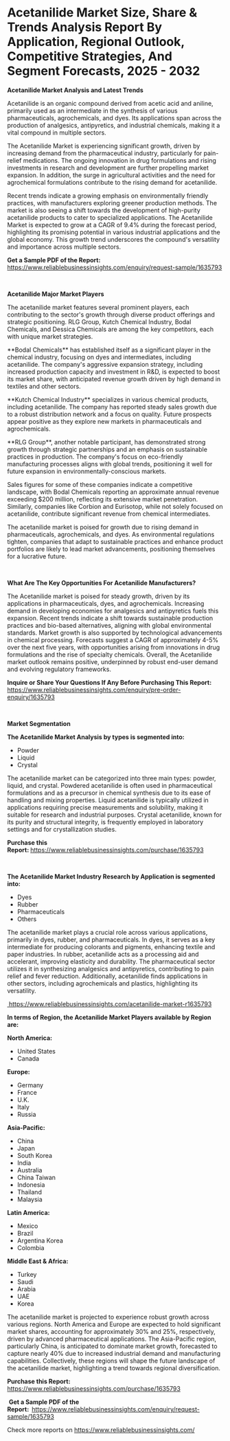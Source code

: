 <p><h1>Acetanilide Market Size, Share & Trends Analysis Report By Application, Regional Outlook, Competitive Strategies, And Segment Forecasts, 2025 - 2032</h1></p><p><strong>Acetanilide Market Analysis and Latest Trends</strong></p>
<p><p>Acetanilide is an organic compound derived from acetic acid and aniline, primarily used as an intermediate in the synthesis of various pharmaceuticals, agrochemicals, and dyes. Its applications span across the production of analgesics, antipyretics, and industrial chemicals, making it a vital compound in multiple sectors.</p><p>The Acetanilide Market is experiencing significant growth, driven by increasing demand from the pharmaceutical industry, particularly for pain-relief medications. The ongoing innovation in drug formulations and rising investments in research and development are further propelling market expansion. In addition, the surge in agricultural activities and the need for agrochemical formulations contribute to the rising demand for acetanilide.</p><p>Recent trends indicate a growing emphasis on environmentally friendly practices, with manufacturers exploring greener production methods. The market is also seeing a shift towards the development of high-purity acetanilide products to cater to specialized applications. The Acetanilide Market is expected to grow at a CAGR of 9.4% during the forecast period, highlighting its promising potential in various industrial applications and the global economy. This growth trend underscores the compound's versatility and importance across multiple sectors.</p></p>
<p><strong>Get a Sample PDF of the Report:&nbsp;</strong> <a href="https://www.reliablebusinessinsights.com/enquiry/request-sample/1635793?utm_campaign=3499&utm_medium=2&utm_source=Github&utm_content=ia&utm_term=31032025&utm_id=acetanilide">https://www.reliablebusinessinsights.com/enquiry/request-sample/1635793</a></p>
<p>&nbsp;</p>
<p><strong>Acetanilide Major Market Players</strong></p>
<p><p>The acetanilide market features several prominent players, each contributing to the sector's growth through diverse product offerings and strategic positioning. RLG Group, Kutch Chemical Industry, Bodal Chemicals, and Dessica Chemicals are among the key competitors, each with unique market strategies.</p><p>**Bodal Chemicals** has established itself as a significant player in the chemical industry, focusing on dyes and intermediates, including acetanilide. The company's aggressive expansion strategy, including increased production capacity and investment in R&D, is expected to boost its market share, with anticipated revenue growth driven by high demand in textiles and other sectors.</p><p>**Kutch Chemical Industry** specializes in various chemical products, including acetanilide. The company has reported steady sales growth due to a robust distribution network and a focus on quality. Future prospects appear positive as they explore new markets in pharmaceuticals and agrochemicals.</p><p>**RLG Group**, another notable participant, has demonstrated strong growth through strategic partnerships and an emphasis on sustainable practices in production. The company's focus on eco-friendly manufacturing processes aligns with global trends, positioning it well for future expansion in environmentally-conscious markets.</p><p>Sales figures for some of these companies indicate a competitive landscape, with Bodal Chemicals reporting an approximate annual revenue exceeding $200 million, reflecting its extensive market penetration. Similarly, companies like Corbion and Eurisotop, while not solely focused on acetanilide, contribute significant revenue from chemical intermediates.</p><p>The acetanilide market is poised for growth due to rising demand in pharmaceuticals, agrochemicals, and dyes. As environmental regulations tighten, companies that adapt to sustainable practices and enhance product portfolios are likely to lead market advancements, positioning themselves for a lucrative future.</p></p>
<p>&nbsp;</p>
<p><strong>What Are The Key Opportunities For Acetanilide Manufacturers?</strong></p>
<p><p>The Acetanilide market is poised for steady growth, driven by its applications in pharmaceuticals, dyes, and agrochemicals. Increasing demand in developing economies for analgesics and antipyretics fuels this expansion. Recent trends indicate a shift towards sustainable production practices and bio-based alternatives, aligning with global environmental standards. Market growth is also supported by technological advancements in chemical processing. Forecasts suggest a CAGR of approximately 4-5% over the next five years, with opportunities arising from innovations in drug formulations and the rise of specialty chemicals. Overall, the Acetanilide market outlook remains positive, underpinned by robust end-user demand and evolving regulatory frameworks.</p></p>
<p><strong>Inquire or Share Your Questions If Any Before Purchasing This Report:</strong> <a href="https://www.reliablebusinessinsights.com/enquiry/pre-order-enquiry/1635793?utm_campaign=3499&utm_medium=2&utm_source=Github&utm_content=ia&utm_term=31032025&utm_id=acetanilide">https://www.reliablebusinessinsights.com/enquiry/pre-order-enquiry/1635793</a></p>
<p>&nbsp;</p>
<p><strong>Market Segmentation</strong></p>
<p><strong>The Acetanilide Market Analysis by types is segmented into:</strong></p>
<p><ul><li>Powder</li><li>Liquid</li><li>Crystal</li></ul></p>
<p><p>The acetanilide market can be categorized into three main types: powder, liquid, and crystal. Powdered acetanilide is often used in pharmaceutical formulations and as a precursor in chemical synthesis due to its ease of handling and mixing properties. Liquid acetanilide is typically utilized in applications requiring precise measurements and solubility, making it suitable for research and industrial purposes. Crystal acetanilide, known for its purity and structural integrity, is frequently employed in laboratory settings and for crystallization studies.</p></p>
<p><strong>Purchase this Report:&nbsp;</strong><a href="https://www.reliablebusinessinsights.com/purchase/1635793?utm_campaign=3499&utm_medium=2&utm_source=Github&utm_content=ia&utm_term=31032025&utm_id=acetanilide">https://www.reliablebusinessinsights.com/purchase/1635793</a></p>
<p>&nbsp;</p>
<p><strong>The Acetanilide Market Industry Research by Application is segmented into:</strong></p>
<p><ul><li>Dyes</li><li>Rubber</li><li>Pharmaceuticals</li><li>Others</li></ul></p>
<p><p>The acetanilide market plays a crucial role across various applications, primarily in dyes, rubber, and pharmaceuticals. In dyes, it serves as a key intermediate for producing colorants and pigments, enhancing textile and paper industries. In rubber, acetanilide acts as a processing aid and accelerant, improving elasticity and durability. The pharmaceutical sector utilizes it in synthesizing analgesics and antipyretics, contributing to pain relief and fever reduction. Additionally, acetanilide finds applications in other sectors, including agrochemicals and plastics, highlighting its versatility.</p></p>
<p><a href="https://www.reliablebusinessinsights.com/acetanilide-market-r1635793?utm_campaign=3499&utm_medium=2&utm_source=Github&utm_content=ia&utm_term=31032025&utm_id=acetanilide">&nbsp;https://www.reliablebusinessinsights.com/acetanilide-market-r1635793</a></p>
<p><strong>In terms of Region, the Acetanilide Market Players available by Region are:</strong></p>
<p>
    <p> <strong> North America: </strong>
        <ul>
            <li>United States</li>
            <li>Canada</li>
        </ul>
        </p> 
    <p> <strong> Europe: </strong>
        <ul>
            <li>Germany</li>
            <li>France</li>
            <li>U.K.</li>
            <li>Italy</li>
            <li>Russia</li>
        </ul>
        </p> 
    <p> <strong> Asia-Pacific: </strong>
        <ul>
            <li>China</li>
            <li>Japan</li>
            <li>South Korea</li>
            <li>India</li>
            <li>Australia</li>
            <li>China Taiwan</li>
            <li>Indonesia</li>
            <li>Thailand</li>
            <li>Malaysia</li>
        </ul>
        </p> 
    <p> <strong> Latin America: </strong>
        <ul>
            <li>Mexico</li>
            <li>Brazil</li>
            <li>Argentina Korea</li>
            <li>Colombia</li>
        </ul>
        </p> 
    <p> <strong> Middle East & Africa: </strong>
        <ul>
            <li>Turkey</li>
            <li>Saudi</li>
            <li>Arabia</li>
            <li>UAE</li>
            <li>Korea</li>
        </ul>
    </p>
    </p>
<p><p>The acetanilide market is projected to experience robust growth across various regions. North America and Europe are expected to hold significant market shares, accounting for approximately 30% and 25%, respectively, driven by advanced pharmaceutical applications. The Asia-Pacific region, particularly China, is anticipated to dominate market growth, forecasted to capture nearly 40% due to increased industrial demand and manufacturing capabilities. Collectively, these regions will shape the future landscape of the acetanilide market, highlighting a trend towards regional diversification.</p></p>
<p><strong>Purchase this Report: </strong><a href="https://www.reliablebusinessinsights.com/purchase/1635793?utm_campaign=3499&utm_medium=2&utm_source=Github&utm_content=ia&utm_term=31032025&utm_id=acetanilide">https://www.reliablebusinessinsights.com/purchase/1635793</a></p>
<p>&nbsp;<strong>Get a Sample PDF of the Report:&nbsp;&nbsp;</strong><a href="https://www.reliablebusinessinsights.com/enquiry/request-sample/1635793?utm_campaign=3499&utm_medium=2&utm_source=Github&utm_content=ia&utm_term=31032025&utm_id=acetanilide">https://www.reliablebusinessinsights.com/enquiry/request-sample/1635793</a></p>
<p><strong></strong></p>
<p>Check more reports on <a href="https://www.reliablebusinessinsights.com/?utm_campaign=3499&utm_medium=2&utm_source=Github&utm_content=ia&utm_term=31032025&utm_id=acetanilide">https://www.reliablebusinessinsights.com/</a></p>